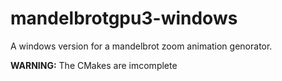 # mandelbrotgpu3-windows
A windows version for a mandelbrot zoom animation genorator.

**WARNING:** The CMakes are imcomplete
